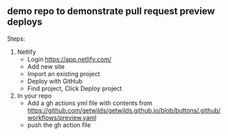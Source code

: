 ## demo repo to demonstrate pull request preview deploys

Steps:

1. Netlify
	- Login https://app.netlify.com/
	- Add new site
	- Import an existing project
	- Deploy with GitHub
	- Find project, Click Deploy project
2. In your repo
	- Add a gh actions yml file with contents from https://github.com/getwilds/getwilds.github.io/blob/buttons/.github/workflows/preview.yaml
	- push the gh action file
